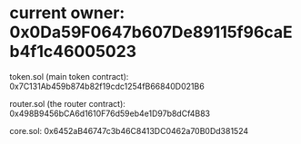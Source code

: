 current owner:
0x0Da59F0647b607De89115f96caEb4f1c46005023
====================================================
token.sol (main token contract):
0x7C131Ab459b874b82f19cdc1254fB66840D021B6

router.sol (the router contract):
0x498B9456bCA6d1610F76d59eb4e1D97b8dCf4B83

core.sol:
0x6452aB46747c3b46C8413DC0462a70B0Dd381524

